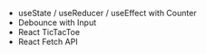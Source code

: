- useState / useReducer / useEffect with Counter
- Debounce with Input
- React TicTacToe
- React Fetch API
